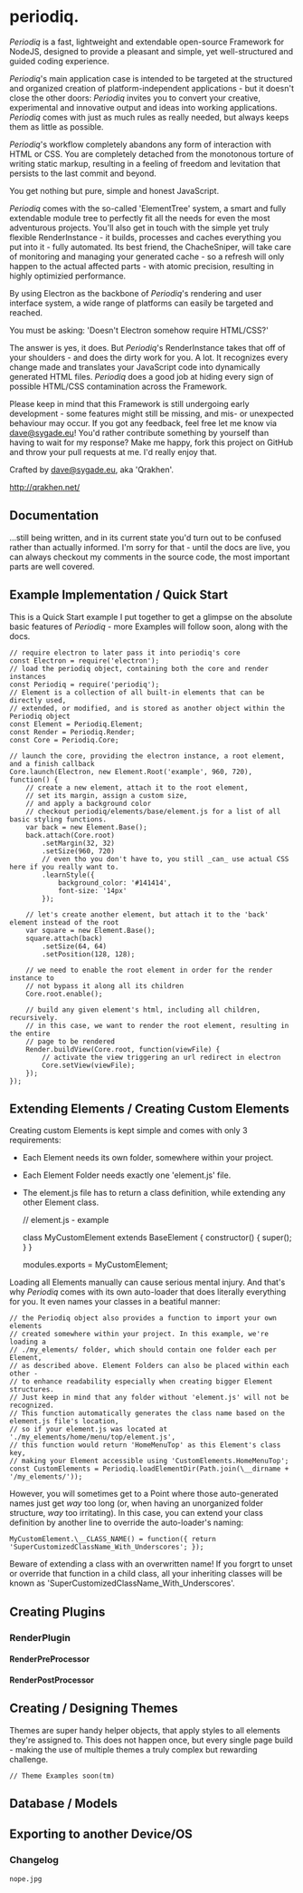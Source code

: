   periodiq.
=============

_Periodiq_ is a fast, lightweight and extendable open-source Framework for NodeJS,
designed to provide a pleasant and simple, yet well-structured and guided coding experience.

_Periodiq_'s main application case is intended to be targeted at the
structured and organized creation of platform-independent applications -
but it doesn't close the other doors: _Periodiq_ invites you to convert your
creative, experimental and innovative output and ideas into working applications.
_Periodiq_ comes with just as much rules as really needed, but always keeps them as little as possible.

_Periodiq_'s workflow completely abandons any form of interaction with HTML or CSS.
You are completely detached from the monotonous torture of writing static markup,
resulting in a feeling of freedom and levitation that persists to the last commit and beyond.

You get nothing but pure, simple and honest JavaScript.

_Periodiq_ comes with the so-called 'ElementTree' system, a smart and fully extendable
module tree to perfectly fit all the needs for even the most adventurous projects.
You'll also get in touch with the simple yet truly flexible RenderInstance -
it builds, processes and caches everything you put into it - fully automated.
Its best friend, the ChacheSniper, will take care of monitoring and managing
your generated cache - so a refresh will only happen to the actual affected parts -
with atomic precision, resulting in highly optimizied performance.

By using Electron as the backbone of _Periodiq_'s rendering and user interface
system, a wide range of platforms can easily be targeted and reached.

You must be asking: 'Doesn't Electron somehow require HTML/CSS?'

The answer is yes, it does. But _Periodiq_'s RenderInstance takes that off of your
shoulders - and does the dirty work for you. A lot. It recognizes every change made
and translates your JavaScript code into dynamically generated HTML files.
_Periodiq_ does a good job at hiding every sign of possible HTML/CSS contamination
across the Framework.

Please keep in mind that this Framework is still undergoing early development -
some features might still be missing, and mis- or unexpected behaviour may occur.
If you got any feedback, feel free let me know via dave@sygade.eu!
You'd rather contribute something by yourself than having to wait for my response?
Make me happy, fork this project on GitHub and throw your pull requests at me.
I'd really enjoy that.



Crafted by dave@sygade.eu, aka 'Qrakhen'.

http://qrakhen.net/



## Documentation

...still being written, and in its current state you'd turn out to be confused rather than actually informed. I'm sorry for that - until the docs are live, you can always
checkout my comments in the source code, the most important parts are well covered.



## Example Implementation / Quick Start

This is a Quick Start example I put together to get a glimpse on the absolute
basic features of _Periodiq_ - more Examples will follow soon, along with the docs.

    // require electron to later pass it into periodiq's core
    const Electron = require('electron');
    // load the periodiq object, containing both the core and render instances
    const Periodiq = require('periodiq');
    // Element is a collection of all built-in elements that can be directly used,
    // extended, or modified, and is stored as another object within the Periodiq object
    const Element = Periodiq.Element;
    const Render = Periodiq.Render;
    const Core = Periodiq.Core;

    // launch the core, providing the electron instance, a root element, and a finish callback
    Core.launch(Electron, new Element.Root('example', 960, 720), function() {
        // create a new element, attach it to the root element,
        // set its margin, assign a custom size,
        // and apply a background color
        // checkout periodiq/elements/base/element.js for a list of all basic styling functions.
        var back = new Element.Base();
        back.attach(Core.root)
            .setMargin(32, 32)
            .setSize(960, 720)
            // even tho you don't have to, you still _can_ use actual CSS here if you really want to.
            .learnStyle({
                background_color: '#141414',
                font-size: '14px'
            });

        // let's create another element, but attach it to the 'back' element instead of the root
        var square = new Element.Base();
        square.attach(back)
            .setSize(64, 64)
            .setPosition(128, 128);

        // we need to enable the root element in order for the render instance to
        // not bypass it along all its children
        Core.root.enable();

        // build any given element's html, including all children, recursively.
        // in this case, we want to render the root element, resulting in the entire
        // page to be rendered
        Render.buildView(Core.root, function(viewFile) {
            // activate the view triggering an url redirect in electron
            Core.setView(viewFile);
        });
    });



## Extending Elements / Creating Custom Elements

Creating custom Elements is kept simple and comes with only 3 requirements:
 - Each Element needs its own folder, somewhere within your project.
 - Each Element Folder needs exactly one 'element.js' file.
 - The element.js file has to return a class definition, while extending any other Element class.

    // element.js - example

    class MyCustomElement extends BaseElement {
        constructor() {
            super();
        }
    }

    modules.exports = MyCustomElement;

Loading all Elements manually can cause serious mental injury.
And that's why _Periodiq_ comes with its own auto-loader that does literally everything for you.
It even names your classes in a beatiful manner:

    // the Periodiq object also provides a function to import your own elements
    // created somewhere within your project. In this example, we're loading a
    // ./my_elements/ folder, which should contain one folder each per Element,
    // as described above. Element Folders can also be placed within each other -
    // to enhance readability especially when creating bigger Element structures.
    // Just keep in mind that any folder without 'element.js' will not be recognized.
    // This function automatically generates the class name based on the element.js file's location,
    // so if your element.js was located at './my_elements/home/menu/top/element.js',
    // this function would return 'HomeMenuTop' as this Element's class key,
    // making your Element accessible using 'CustomElements.HomeMenuTop';
    const CustomElements = Periodiq.loadElementDir(Path.join(\__dirname + '/my_elements/'));

However, you will sometimes get to a Point where those auto-generated names just
get _way_ too long (or, when having an unorganized folder structure, _way_ too irritating).
In this case, you can extend your class definition by another line to override
the auto-loader's naming:

    MyCustomElement.\__CLASS_NAME() = function({ return 'SuperCustomizedClassName_With_Underscores'; });

Beware of extending a class with an overwritten name!
If you forgrt to unset or override that function in a child class,
all your inheriting classes will be known as 'SuperCustomizedClassName_With_Underscores'.



## Creating Plugins
### RenderPlugin
#### RenderPreProcessor
#### RenderPostProcessor



## Creating / Designing Themes

Themes are super handy helper objects, that apply styles to all elements they're assigned to.
This does not happen once, but every single page build - making the use of multiple themes
a truly complex but rewarding challenge.

    // Theme Examples soon(tm)



## Database / Models



## Exporting to another Device/OS



### Changelog

    nope.jpg
